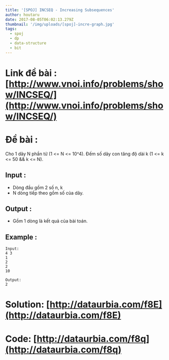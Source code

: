 ```yaml
---
title: '[SPOJ] INCSEQ - Increasing Subsequences'
author: houtaru
date: 2017-08-05T06:02:13.279Z
thumbnail: '/img/uploads/[spoj]-incre-graph.jpg'
tags:
  - spoj
  - dp
  - data-structure
  - bit
---
```

# Link đề bài : [http://www.vnoi.info/problems/show/INCSEQ/](http://www.vnoi.info/problems/show/INCSEQ/)

# Đề bài :
Cho 1 dãy N phần tử (1 <= N <= 10^4). Đếm số dãy con tăng độ dài k (1 <= k <= 50 && k <= N).

## Input :
- Dòng đầu gồm 2 số n, k
- N dòng tiếp theo gồm số của dãy.

## Output :
- Gồm 1 dòng là kết quả của bài toán.

## Example :
```
Input:
4 3
1
2
2
10

Output:
2
```

# Solution: [http://dataurbia.com/f8E](http://dataurbia.com/f8E)
# Code: [http://dataurbia.com/f8q](http://dataurbia.com/f8q)


